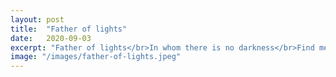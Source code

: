 ```yaml
---
layout: post
title:  "Father of lights"
date:   2020-09-03
excerpt: "Father of lights</br>In whom there is no darkness</br>Find me today"
image: "/images/father-of-lights.jpeg"
---
```

